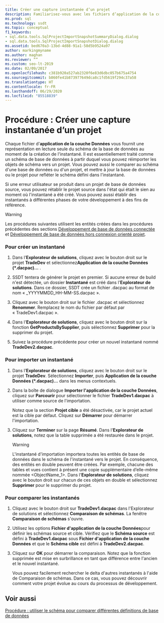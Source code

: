 ```yaml
---
title: Créer une capture instantanée d’un projet
description: Familiarisez-vous avec les fichiers d’application de la couche Données ou les instantanés et découvrez comment les utiliser. Découvrez comment créer ou importer des instantanés et comment les comparer.
ms.prod: sql
ms.technology: ssdt
ms.topic: conceptual
f1_keywords:
- sql.data.tools.SqlProjectImportSnapshotSummaryDialog.dialog
- sql.data.tools.SqlProjectImportSnapshotDialog.dialog
ms.assetid: bed670a3-13bd-4d88-91a1-58d5b9524a97
author: markingmyname
ms.author: maghan
ms.reviewer: “”
ms.custom: seo-lt-2019
ms.date: 02/09/2017
ms.openlocfilehash: c381b920a527ab2320f6e83d6dbc057b675a4754
ms.sourcegitcommit: b860fe41b873977649dca8c1fd5619f294c37a58
ms.translationtype: HT
ms.contentlocale: fr-FR
ms.lasthandoff: 06/29/2020
ms.locfileid: "85518839"
---
```

# <a name="how-to-create-a-snapshot-of-a-project"></a>Procédure : Créer une capture instantanée d’un projet

Chaque fichier d'**application de la couche Données** vous fournit une représentation en lecture seule du schéma de la base de données au moment de la création de l'instantané. Il est essentiellement traité comme un schéma de base de données à partir duquel vous pouvez réimporter les objets de schéma vers un projet. Vous pouvez aussi le comparer au schéma d'une base de données ou d'un projet, et mettre à jour la base de données ou le projet pour refléter le schéma défini dans l'instantané.  
  
Si une erreur utilisateur se produit dans un projet de base de données source, vous pouvez rétablir le projet source dans l'état qui était le sien au moment où l'instantané a été créé. Vous pouvez aussi établir des instantanés à différentes phases de votre développement à des fins de référence.  
  
> [!WARNING]  
> Les procédures suivantes utilisent les entités créées dans les procédures précédentes des sections [Développement de base de données connectée](../ssdt/connected-database-development.md) et [Développement de base de données hors connexion orienté projet](../ssdt/project-oriented-offline-database-development.md).  
  
### <a name="to-create-a-snapshot"></a>Pour créer un instantané  
  
1.  Dans l’**Explorateur de solutions**, cliquez avec le bouton droit sur le projet **TradeDev** et sélectionnez**Application de la couche Données (\*.dacpac)...** .  
  
2.  SSDT tentera de générer le projet en premier. Si aucune erreur de build n'est détectée, un dossier **Instantané** est créé dans l'**Explorateur de solutions**. Dans ce dossier, SSDT crée un fichier .dacpac au format de nom « <Project Name>_YYYYMMDD_HH-MM-SS.dacpac ».  
  
3.  Cliquez avec le bouton droit sur le fichier .dacpac et sélectionnez **Renommer**. Remplacez le nom du fichier par défaut par « TradeDev1.dacpac ».  
  
4.  Dans l'**Explorateur de solutions**, cliquez avec le bouton droit sur la fonction **GetProductsBySupplier**, puis sélectionnez **Supprimer** pour la supprimer du projet.  
  
5.  Suivez la procédure précédente pour créer un nouvel instantané nommé **TradeDev2.dacpac**.  
  
### <a name="to-import-a-snapshot"></a>Pour importer un instantané  
  
1.  Dans l’**Explorateur de solutions**, cliquez avec le bouton droit sur le projet **TradeDev**. Sélectionnez **Importer**, puis **Application de la couche Données (\*.dacpac)...** dans les menus contextuels.  
  
2.  Dans la boîte de dialogue **Importer l'application de la couche Données**, cliquez sur **Parcourir** pour sélectionner le fichier **TradeDev1.dacpac** à utiliser comme source de l'importation.  
  
    Notez que la section **Projet cible** a été désactivée, car le projet actuel est la cible par défaut. Cliquez sur **Démarrer** pour démarrer l'importation.  
  
3.  Cliquez sur **Terminer** sur la page **Résumé**. Dans l'**Explorateur de solutions**, notez que la table supprimée a été restaurée dans le projet.  
  
    > [!WARNING]  
    > L'instantané d'importation importera toutes les entités de base de données dans le schéma de l'instantané vers le projet. En conséquence, des entités en double peuvent être créées. Par exemple, chacune des tables et vues contient à présent une copie supplémentaire d’elle-même nommée <ObjectName_1>. Dans l'**Explorateur de solutions**, cliquez avec le bouton droit sur chacun de ces objets en double et sélectionnez **Supprimer** pour le supprimer du projet.  
  
### <a name="to-compare-snapshots"></a>Pour comparer les instantanés  
  
1.  Cliquez avec le bouton droit sur **TradeDev1.dacpac** dans l'Explorateur de solutions et sélectionnez **Comparaison de schémas**. La fenêtre **Comparaison de schémas** s'ouvre.  
  
2.  Utilisez les options **Fichier d'application de la couche Données**pour définir les schémas source et cible. Vérifiez que le **Schéma source** est défini à **TradeDev1.dacpac** sous **Fichier d'application de la couche Données** et que le **Schéma cible** est défini à **TradeDev2.dacpac**.  
  
3.  Cliquez sur **OK** pour démarrer la comparaison. Notez que la fonction supprimée est mise en surbrillance en tant que différence entre l'ancien et le nouvel instantané.  
  
    Vous pouvez facilement rechercher le delta d'autres instantanés à l'aide de Comparaison de schémas. Dans ce cas, vous pouvez découvrir comment votre projet évolue au cours du processus de développement.  
  
## <a name="see-also"></a>Voir aussi  
[Procédure : utiliser le schéma pour comparer différentes définitions de base de données](../ssdt/how-to-use-schema-compare-to-compare-different-database-definitions.md)  
  
